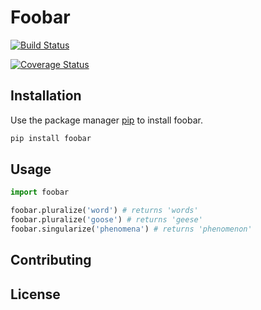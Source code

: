
# Foobar

[![Build Status](https://travis-ci.org/A-star-vengers/xword.svg?branch=master)](https://travis-ci.org/A-star-vengers/xword)

[![Coverage Status](https://coveralls.io/repos/github/A-star-vengers/xword/badge.svg?branch=master)](https://coveralls.io/github/A-star-vengers/xword?branch=master)


## Installation

Use the package manager [pip](https://pip.pypa.io/en/stable/) to install foobar.

```bash
pip install foobar
```

## Usage

```python
import foobar

foobar.pluralize('word') # returns 'words'
foobar.pluralize('goose') # returns 'geese'
foobar.singularize('phenomena') # returns 'phenomenon'
```

## Contributing

## License
